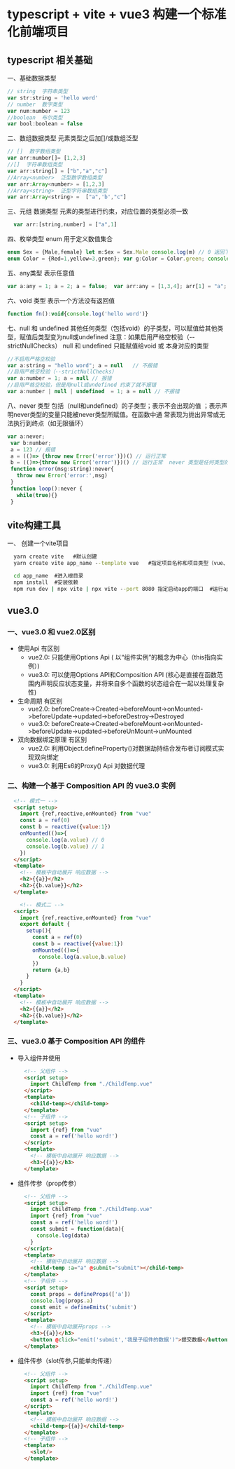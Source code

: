 # typescript + vite + vue3 构建一个标准化前端项目

## typescript 相关基础

一、基础数据类型

```js
// string  字符串类型  
var str:string = 'hello word'
// number  数字类型  
var num:number = 123
//boolean  布尔类型  
var bool:boolean = false
```

二、数组数据类型  元素类型之后加[]/或数组泛型

```js
// []  数字数组类型 
var arr:number[]= [1,2,3]  
//[]  字符串数组类型  
var arr:string[] = ["b","a","c"]
//Array<number>  泛型数字数组类型
var arr:Array<number> = [1,2,3]
//Array<string>  泛型字符串数组类型
var arr:Array<string> =  ["a",'b',"c"]
```

三、元组 数据类型  元素的类型进行约束，对应位置的类型必须一致

```js
  var arr:[string,number] = ["a",1]
```

四、枚举类型  enum  用于定义数值集合

```js
enum Sex = {Male,female} let m:Sex = Sex.Male console.log(m) // 0 返回下标
enum Color = {Red=1,yellow=3,green}; var g:Color = Color.green; console.log(g) //4
```

五、any类型  表示任意值

```js
var a:any = 1; a = 2; a = false;  var arr:any = [1,3,4]; arr[1] = "a";
```

六、void  类型  表示一个方法没有返回值

```js
function fn():void{console.log('hello word')}
```

七、null 和 undefined 其他任何类型（包括void）的子类型，可以赋值给其他类型，赋值后类型变为null或undefined
注意：如果启用严格空校验（--strictNullChecks） null 和 undefined 只能赋值给void 或 本身对应的类型

```js
//不启用严格空校验
var a:string = "hello word"; a = null   // 不报错
//启用严格空校验（--strictNullChecks）
var a:number = 1; a = null // 报错
//启用严格空校验，但是用null或undefined 约束了就不报错 
var a:number | null | undefined  = 1; a = null // 不报错
```

八、never 类型 包括（null和undefined）的子类型；表示不会出现的值 ；表示声明never类型的变量只能被never类型所赋值。在函数中通
常表现为抛出异常或无法执行到终点（如无限循环）

```js
var a:never; 
 var b:number; 
 a = 123 // 报错  
 a = (()=> {throw new Error('error')})() // 运行正常
 b = (()=>{throw new Error('error')})() // 运行正常  never 类型是任何类型的子类型
 function error(msg:string):never{
   throw new Error('error:',msg)
 }
 function loop():never {
   while(true){}
 }
```

## vite构建工具

一、 创建一个vite项目

```cmd
  yarn create vite   #默认创建
  yarn create vite app_name --template vue   #指定项目名称和项目类型（vue、vue-ts、react等）

  cd app_name  #进入根目录
  npm install  #安装依赖
  npm run dev | npx vite | npx vite --port 8080 指定启动app的端口  #运行app  
```

## vue3.0

### 一、vue3.0 和 vue2.0区别

- 使用Api 有区别
  - vue2.0: 只能使用Options Api  ( 以“组件实例”的概念为中心（this指向实例）)
  - vue3.0: 可以使用Options API和Composition API  (核心是直接在函数范围内声明反应状态变量，并将来自多个函数的状态组合在一起以处理复杂性)
- 生命周期 有区别
  - vue2.0: beforeCreate->Created->beforeMount->onMounted->beforeUpdate->updated->beforeDestroy->Destroyed
  - vue3.0: beforeCreate->Created->beforeMount->onMounted->beforeUpdate->updated->beforeUnMount->unMounted
- 双向数据绑定原理 有区别
  - vue2.0: 利用Object.defineProperty()对数据劫持结合发布者订阅模式实现双向绑定
  - vue3.0: 利用Es6的Proxy() Api 对数据代理

### 二、构建一个基于 Composition API 的 vue3.0 实例

```html
  <!-- 模式一 -->
  <script setup>
    import {ref,reactive,onMounted} from "vue"
    const a = ref(0)
    const b = reactive({value:1})
    onMounted(()=>{
      console.log(a.value) // 0
      console.log(b.value) // 1
    })
  </script>
  <template>
    <!-- 模板中自动展开 响应数据 -->
    <h2>{{a}}</h2>
    <h2>{{b.value}}</h2>
  </template>

    <!-- 模式二 -->
  <script>
    import {ref,reactive,onMounted} from "vue"
    export default {
      setup(){
        const a = ref(0)
        const b = reactive({value:1})
        onMounted(()=>{
          console.log(a.value,b.value)
        })
        return {a,b}
      }
    }
  </script>
  <template>
    <!-- 模板中自动展开 响应数据 -->
    <h2>{{a}}</h2>
    <h2>{{b.value}}</h2>
  </template>
```

### 三、vue3.0 基于 Composition API 的组件

- 导入组件并使用

  ```html
    <!-- 父组件 -->
    <script setup>
      import ChildTemp from "./ChildTemp.vue"
    </script>
    <template>
      <child-temp></child-temp>
    </template>
    <!-- 子组件 -->
    <script setup>
      import {ref} from "vue"
      const a = ref('hello word!')
    </script>
    <template>
      <!-- 模板中自动展开 响应数据 -->
      <h3>{{a}}</h3>
    </template>

  ```

- 组件传参（prop传参）
  
  ```html
    <!-- 父组件 -->
    <script setup>
      import ChildTemp from "./ChildTemp.vue"
      import {ref} from "vue"
      const a = ref('hello word!')
      const submit = function(data){
        console.log(data)
      }
    </script>
    <template>
      <!-- 模板中自动展开 响应数据 -->
      <child-temp :a="a" @submit="submit"></child-temp>
    </template>
    <!-- 子组件 -->
    <script setup>
      const props = defineProps(['a'])
      console.log(props.a)
      const emit = defineEmits('submit')
    </script>
    <template>
      <!-- 模板中自动展开props -->
      <h3>{{a}}</h3>
      <button @click="emit('submit','我是子组件的数据')">提交数据</button>
    </template>

  ```
  
- 组件传参（slot传参,只能单向传递）

  ```html
    <!-- 父组件 -->
    <script setup>
      import ChildTemp from "./ChildTemp.vue"
      import {ref} from "vue"
      const a = ref('hello word!')
    </script>
    <template>
      <!-- 模板中自动展开 响应数据 -->
      <child-temp>{{a}}</child-temp>
    </template>
    <!-- 子组件 -->
    <template>
      <slot/>
    </template>
  ```

